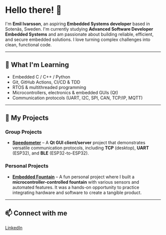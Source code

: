 # Hello there! 👋

I'm **Emil Ivarsson**, an aspiring **Embedded Systems developer** based in Sotenäs, Sweden. I'm currently studying **Advanced Software Developer Embedded Systems** and am passionate about building reliable, efficient, and secure embedded solutions. I love turning complex challenges into clean, functional code.

---

## 🔧 What I'm Learning

* Embedded C / C++ / Python
* Git, GitHub Actions, CI/CD & TDD
* RTOS & multithreaded programming
* Microcontrollers, electronics & embedded GUIs (Qt)
* Communication protocols (UART, I2C, SPI, CAN, TCP/IP, MQTT)

---

## 📂 My Projects

### **Group Projects**

* [**Speedometer**](https://github.com/Thillonoz/speedometer) – A **Qt GUI client/server** project that demonstrates versatile communication protocols, including **TCP** (desktop), **UART** (ESP32), and **BLE** (ESP32-to-ESP32).

### **Personal Projects**

* [**Embedded Fountain**](https://github.com/Thillonoz/embeddedfountain) – A fun personal project where I built a **microcontroller-controlled fountain** with various sensors and automated features. It was a hands-on opportunity to practice integrating hardware and software to create a tangible product.

---

## 📫 Connect with me

[LinkedIn](https://www.linkedin.com/in/emil-w-ivarsson/)
